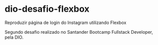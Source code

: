# dio-desafio-flexbox
Reproduzir página de login do Instagram utilizando Flexbox

Segundo desafio realizado no Santander Bootcamp Fullstack Developer, pela DIO.
